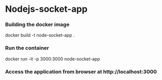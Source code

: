 # Nodejs-socket-app

### Building the docker image

docker build -t node-socket-app .

### Run the container 

docker run -it -p 3000:3000 node-socket-app

### Access the application from browser at http://localhost:3000


